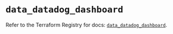 # `data_datadog_dashboard`

Refer to the Terraform Registry for docs: [`data_datadog_dashboard`](https://registry.terraform.io/providers/datadog/datadog/3.59.1/docs/data-sources/dashboard).
